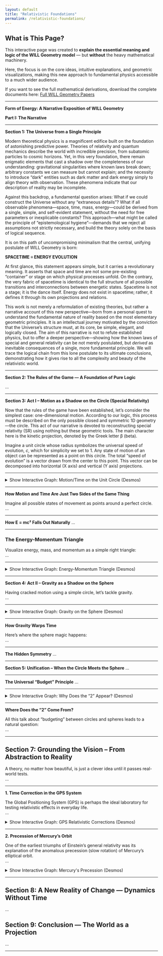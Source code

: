 ```yaml
---
layout: default
title: "Relativistic Foundations"
permalink: /relativistic-foundations/
---
```


## What is This Page?

This interactive page was created to **explain the essential meaning and logic of the WILL Geometry model** — but **without** the heavy mathematical machinery.

Here, the focus is on the core ideas, intuitive explanations, and geometric visualizations, making this new approach to fundamental physics accessible to a much wider audience.

If you want to see the full mathematical derivations, download the complete documents here:
[Full WILL Geometry Papers](https://antonrize.github.io/WILL/parts/)

---

**Form of Energy: A Narrative Exposition of WILL Geometry**

**Part I: The Narrative**

---

**Section 1: The Universe from a Single Principle**

Modern theoretical physics is a magnificent edifice built on the foundation of astonishing predictive power. Theories of relativity and quantum mechanics describe the world with incredible precision, from subatomic particles to cosmic horizons. Yet, in this very foundation, there remain enigmatic elements that cast a shadow over the completeness of our understanding: gravitational singularities where known laws break down; arbitrary constants we can measure but cannot explain; and the necessity to introduce “dark” entities such as dark matter and dark energy simply to align theory with observation. These phenomena indicate that our description of reality may be incomplete.

Against this backdrop, a fundamental question arises: What if we could construct the Universe without any “extraneous details”? What if all observable phenomena—space, time, mass, energy—could be derived from a single, simple, and self-evident statement, without the need for free parameters or inexplicable constants? This approach—what might be called the principle of “epistemological hygiene”—demands that we reject all assumptions not strictly necessary, and build the theory solely on the basis of logical sequence.

It is on this path of uncompromising minimalism that the central, unifying postulate of WILL Geometry is born:

**SPACETIME ≡ ENERGY EVOLUTION**

At first glance, this statement appears simple, but it carries a revolutionary meaning. It asserts that space and time are not some pre-existing “container” or stage on which physical processes unfold. On the contrary, the very fabric of spacetime is identical to the full structure of all possible transitions and interconnections between energetic states. Spacetime is not a stage; it is the dance itself. Energy does not exist in spacetime; rather, it defines it through its own projections and relations.

This work is not merely a reformulation of existing theories, but rather a narrative account of this new perspective—born from a personal quest to understand the fundamental nature of reality based on the most elementary geometric principles. It is an intellectual journey motivated by the conviction that the Universe’s structure must, at its core, be simple, elegant, and logically closed. The aim of this narrative is not to refute established physics, but to offer a deeper perspective—showing how the known laws of special and general relativity can be not merely postulated, but *derived* as inevitable consequences of a single, more fundamental principle. We will trace the logical chain from this lone postulate to its ultimate conclusions, demonstrating how it gives rise to all the complexity and beauty of the relativistic world.

---

**Section 2: The Rules of the Game — A Foundation of Pure Logic**

...

---

**Section 3: Act I – Motion as a Shadow on the Circle (Special Relativity)**

Now that the rules of the game have been established, let’s consider the simplest case: one-dimensional motion. According to our logic, this process must be described on the only possible closed and symmetric 1D geometry—the circle. This act of our narrative is devoted to reconstructing special relativity (SR) using nothing but these geometric tools. The main character here is the kinetic projection, denoted by the Greek letter β (beta).

Imagine a unit circle whose radius symbolizes the universal speed of evolution, *c*, which for simplicity we set to 1. Any state of motion of an object can be represented as a point on this circle. The total “speed of evolution” is a vector drawn from the center to this point. This vector can be decomposed into horizontal (X axis) and vertical (Y axis) projections.

---

<!-- 1. INFObox: (unit circle & motion-time projections, before "How Motion and Time Are Just Two Sides...") -->
<details>
<summary class="cursor-pointer font-semibold text-blue-400 hover:text-blue-200 text-lg">Show Interactive Graph: Motion/Time on the Unit Circle (Desmos)</summary>
<div class="my-4">
  <!-- INSERT YOUR DESMOS iframe OR LINK HERE -->
</div>
</details>

---

**How Motion and Time Are Just Two Sides of the Same Thing**

Imagine all possible states of movement as points around a perfect circle.  
...

---

**How E = mc² Falls Out Naturally**
...

---

### The Energy-Momentum Triangle

Visualize energy, mass, and momentum as a simple right triangle:  
...

---

<!-- 2. INFObox: (triangle, before Section 4) -->
<details>
<summary class="cursor-pointer font-semibold text-blue-400 hover:text-blue-200 text-lg">Show Interactive Graph: Energy-Momentum Triangle (Desmos)</summary>
<div class="my-4">
  <!-- INSERT YOUR DESMOS iframe OR LINK HERE -->
</div>
</details>

---

**Section 4: Act II – Gravity as a Shadow on the Sphere**

Having cracked motion using a simple circle, let’s tackle gravity.  
...

---

<!-- 3. INFObox: (sphere/kappa, before "How Gravity Warps Time") -->
<details>
<summary class="cursor-pointer font-semibold text-blue-400 hover:text-blue-200 text-lg">Show Interactive Graph: Gravity on the Sphere (Desmos)</summary>
<div class="my-4">
  <!-- INSERT YOUR DESMOS iframe OR LINK HERE -->
</div>
</details>

---

**How Gravity Warps Time**

Here’s where the sphere magic happens:  
...

---

**The Hidden Symmetry**
...

---

**Section 5: Unification – When the Circle Meets the Sphere**
...

---

**The Universal “Budget” Principle**
...

---

<!-- 4. INFObox: (topological "2", before "Where Does the “2” Come From?") -->
<details>
<summary class="cursor-pointer font-semibold text-blue-400 hover:text-blue-200 text-lg">Show Interactive Graph: Why Does the “2” Appear? (Desmos)</summary>
<div class="my-4">
  <!-- INSERT YOUR DESMOS iframe OR LINK HERE -->
</div>
</details>

---

**Where Does the “2” Come From?**

All this talk about “budgeting” between circles and spheres leads to a natural question:  
...

---

## Section 7: Grounding the Vision – From Abstraction to Reality

A theory, no matter how beautiful, is just a clever idea until it passes real-world tests.  
...

---

**1. Time Correction in the GPS System**

The Global Positioning System (GPS) is perhaps the ideal laboratory for testing relativistic effects in everyday life.  
...

<!-- 5. INFObox: (GPS time correction) -->
<details>
<summary class="cursor-pointer font-semibold text-blue-400 hover:text-blue-200 text-lg">Show Interactive Graph: GPS Relativistic Corrections (Desmos)</summary>
<div class="my-4">
  <!-- INSERT YOUR DESMOS iframe OR LINK HERE -->
</div>
</details>

---

**2. Precession of Mercury’s Orbit**

One of the earliest triumphs of Einstein’s general relativity was its explanation of the anomalous precession (slow rotation) of Mercury’s elliptical orbit.  
...

<!-- 6. INFObox: (Mercury precession) -->
<details>
<summary class="cursor-pointer font-semibold text-blue-400 hover:text-blue-200 text-lg">Show Interactive Graph: Mercury's Precession (Desmos)</summary>
<div class="my-4">
  <!-- INSERT YOUR DESMOS iframe OR LINK HERE -->
</div>
</details>

---

## Section 8: A New Reality of Change — Dynamics Without Time
...

## Section 9: Conclusion — The World as a Projection
...

---
